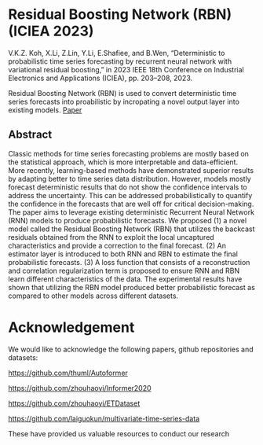 # Residual Boosting Network (RBN) (ICIEA 2023) 

V.K.Z. Koh, X.Li, Z.Lin, Y.Li, E.Shafiee, and B.Wen, “Deterministic to probabilistic time series forecasting by recurrent neural network with variational residual boosting,” in 2023 IEEE 18th Conference on Industrial Electronics and Applications (ICIEA), pp. 203–208, 2023. 

Residual Boosting Network (RBN) is used to convert deterministic time series forecasts into proabilistic by incropating a novel output layer into existing models. [Paper](https://ieeexplore.ieee.org/abstract/document/10241877)

## Abstract
Classic methods for time series forecasting problems are mostly based on the statistical approach, which is more interpretable and data-efficient. More recently, learning-based methods have demonstrated superior results by adapting better to time series data distribution. However, models mostly forecast deterministic results that do not show the confidence intervals to address the uncertainty. This can be addressed probabilistically to quantify the confidence in the forecasts that are well off for critical decision-making. The paper aims to leverage existing deterministic Recurrent Neural Network (RNN) models to produce probabilistic forecasts. We proposed 
(1) a novel model called the Residual Boosting Network (RBN) that utilizes the backcast residuals obtained from the RNN to exploit the local uncaptured characteristics and provide a correction to the final forecast. 
(2) An estimator layer is introduced to both RNN and RBN to estimate the final probabilistic forecasts. 
(3) A loss function that consists of a reconstruction and correlation regularization term is proposed to ensure RNN and RBN learn different characteristics of the data. The experimental results have shown that utilizing the RBN model produced better probabilistic forecast as compared to other models across different datasets.

# Acknowledgement
We would like to acknowledge the following papers, github repositories and datasets:

https://github.com/thuml/Autoformer

https://github.com/zhouhaoyi/Informer2020

https://github.com/zhouhaoyi/ETDataset

https://github.com/laiguokun/multivariate-time-series-data

These have provided us valuable resources to conduct our research
